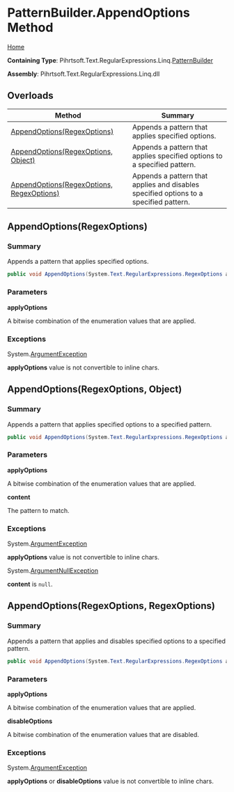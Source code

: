 # PatternBuilder\.AppendOptions Method

[Home](../../../../../../README.md)

**Containing Type**: Pihrtsoft\.Text\.RegularExpressions\.Linq\.[PatternBuilder](../README.md)

**Assembly**: Pihrtsoft\.Text\.RegularExpressions\.Linq\.dll

## Overloads

| Method | Summary |
| ------ | ------- |
| [AppendOptions(RegexOptions)](#Pihrtsoft_Text_RegularExpressions_Linq_PatternBuilder_AppendOptions_System_Text_RegularExpressions_RegexOptions_) | Appends a pattern that applies specified options\. |
| [AppendOptions(RegexOptions, Object)](#Pihrtsoft_Text_RegularExpressions_Linq_PatternBuilder_AppendOptions_System_Text_RegularExpressions_RegexOptions_System_Object_) | Appends a pattern that applies specified options to a specified pattern\. |
| [AppendOptions(RegexOptions, RegexOptions)](#Pihrtsoft_Text_RegularExpressions_Linq_PatternBuilder_AppendOptions_System_Text_RegularExpressions_RegexOptions_System_Text_RegularExpressions_RegexOptions_) | Appends a pattern that applies and disables specified options to a specified pattern\. |

## AppendOptions\(RegexOptions\) <a name="Pihrtsoft_Text_RegularExpressions_Linq_PatternBuilder_AppendOptions_System_Text_RegularExpressions_RegexOptions_"></a>

### Summary

Appends a pattern that applies specified options\.

```csharp
public void AppendOptions(System.Text.RegularExpressions.RegexOptions applyOptions)
```

### Parameters

**applyOptions**

A bitwise combination of the enumeration values that are applied\.

### Exceptions

System\.[ArgumentException](https://docs.microsoft.com/en-us/dotnet/api/system.argumentexception)

**applyOptions** value is not convertible to inline chars\.

## AppendOptions\(RegexOptions, Object\) <a name="Pihrtsoft_Text_RegularExpressions_Linq_PatternBuilder_AppendOptions_System_Text_RegularExpressions_RegexOptions_System_Object_"></a>

### Summary

Appends a pattern that applies specified options to a specified pattern\.

```csharp
public void AppendOptions(System.Text.RegularExpressions.RegexOptions applyOptions, object content)
```

### Parameters

**applyOptions**

A bitwise combination of the enumeration values that are applied\.

**content**

The pattern to match\.

### Exceptions

System\.[ArgumentException](https://docs.microsoft.com/en-us/dotnet/api/system.argumentexception)

**applyOptions** value is not convertible to inline chars\.

System\.[ArgumentNullException](https://docs.microsoft.com/en-us/dotnet/api/system.argumentnullexception)

**content** is `null`\.

## AppendOptions\(RegexOptions, RegexOptions\) <a name="Pihrtsoft_Text_RegularExpressions_Linq_PatternBuilder_AppendOptions_System_Text_RegularExpressions_RegexOptions_System_Text_RegularExpressions_RegexOptions_"></a>

### Summary

Appends a pattern that applies and disables specified options to a specified pattern\.

```csharp
public void AppendOptions(System.Text.RegularExpressions.RegexOptions applyOptions, System.Text.RegularExpressions.RegexOptions disableOptions)
```

### Parameters

**applyOptions**

A bitwise combination of the enumeration values that are applied\.

**disableOptions**

A bitwise combination of the enumeration values that are disabled\.

### Exceptions

System\.[ArgumentException](https://docs.microsoft.com/en-us/dotnet/api/system.argumentexception)

**applyOptions** or **disableOptions** value is not convertible to inline chars\.

